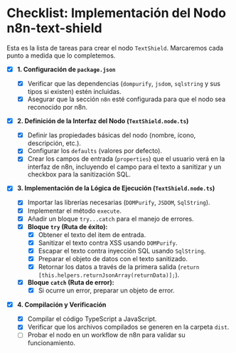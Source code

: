 # Checklist: Implementación del Nodo n8n-text-shield

Esta es la lista de tareas para crear el nodo `TextShield`. Marcaremos cada punto a medida que lo completemos.

- [x] **1. Configuración de `package.json`**

  - [x] Verificar que las dependencias (`dompurify`, `jsdom`, `sqlstring` y sus tipos si existen) estén incluidas.
  - [x] Asegurar que la sección `n8n` esté configurada para que el nodo sea reconocido por n8n.

- [x] **2. Definición de la Interfaz del Nodo (`TextShield.node.ts`)**

  - [x] Definir las propiedades básicas del nodo (nombre, ícono, descripción, etc.).
  - [x] Configurar los `defaults` (valores por defecto).
  - [x] Crear los campos de entrada (`properties`) que el usuario verá en la interfaz de n8n, incluyendo el campo para el texto a sanitizar y un checkbox para la sanitización SQL.

- [x] **3. Implementación de la Lógica de Ejecución (`TextShield.node.ts`)**

  - [x] Importar las librerías necesarias (`DOMPurify`, `JSDOM`, `SqlString`).
  - [x] Implementar el método `execute`.
  - [x] Añadir un bloque `try...catch` para el manejo de errores.
  - [x] **Bloque `try` (Ruta de éxito):**
    - [x] Obtener el texto del item de entrada.
    - [x] Sanitizar el texto contra XSS usando `DOMPurify`.
    - [x] Escapar el texto contra inyección SQL usando `SqlString`.
    - [x] Preparar el objeto de datos con el texto sanitizado.
    - [x] Retornar los datos a través de la primera salida (`return [this.helpers.returnJsonArray(returnData)];`).
  - [x] **Bloque `catch` (Ruta de error):**
    - [x] Si ocurre un error, preparar un objeto de error.

- [x] **4. Compilación y Verificación**
  - [x] Compilar el código TypeScript a JavaScript.
  - [x] Verificar que los archivos compilados se generen en la carpeta `dist`.
  - [ ] Probar el nodo en un workflow de n8n para validar su funcionamiento.
